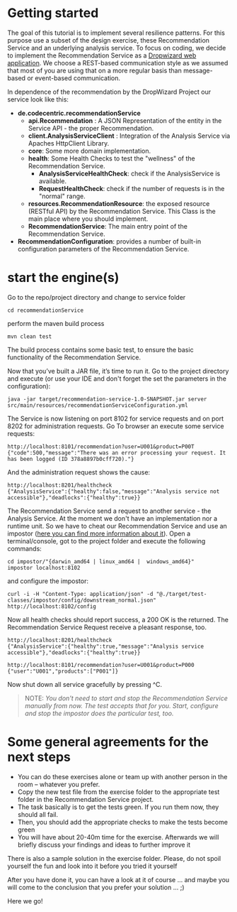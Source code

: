 # Getting started
The goal of this tutorial is to implement several resilience patterns. For this purpose use a
subset of the design exercise, these Recommendation Service and an underlying analysis service. To focus on coding, we decide to implement the Recommendation Service as a [Dropwizard web application](http://www.dropwizard.io/0.9.2/docs/manual/index.html). We choose a REST-based communication style as we assumed that most of you are using that on a more regular basis than message-based or event-based communication.

In dependence of the recommendation by the DropWizard Project our service look like this:

* **de.codecentric.recommendationService**
  * **api.Recommendation** : A JSON Representation of the entity in the Service API - the proper Recommendation.
  * **client.AnalysisServiceClient** : Integration of the Analysis Service via Apaches HttpClient
   Library.
  * **core**: Some more domain implementation.
  * **health**: Some Health Checks to test the "wellness" of the Recommendation Service.
    * **AnalysisServiceHealthCheck**: check if the AnalysisService is available.
    * **RequestHealthCheck**: check if the number of requests is in the "normal" range.
  * **resources.RecommendationResource**: the exposed resource (RESTful API) by the Recommendation Service. This Class is the main place where you should implement.
  * **RecommendationService**: The main entry point of the Recommendation Service.
* **RecommendationConfiguration**: provides a number of built-in configuration parameters of the Recommendation Service.

# start the engine(s)

Go to the repo/project directory and change to service folder

```
cd recommendationService
```

perform the maven build process

```
mvn clean test
```

The build process contains some basic test, to ensure the basic functionality of the Recommendation Service.

Now that you’ve built a JAR file, it’s time to run it. Go to the project directory and execute
(or use your IDE and don't forget the set the parameters in the configuration):

```
java -jar target/recommendation-service-1.0-SNAPSHOT.jar server src/main/resources/recommendationServiceConfiguration.yml
```

The Service is now listening on port 8102 for service requests and on port 8202 for administration requests. Go To browser an execute some service requests:

```
http://localhost:8101/recommendation?user=U001&product=P00T
{"code":500,"message":"There was an error processing your request. It has been logged (ID 378a8897b0cff720)."}
```

And the administration request shows the cause:

```
http://localhost:8201/healthcheck
{"AnalysisService":{"healthy":false,"message":"Analysis service not accessible"},"deadlocks":{"healthy":true}}
```

The Recommendation Service send a request to another service - the Analysis Service. At the
moment we don't have an implementation nor a runtime unit. So we have to cheat our Recommendation Service and use an impostor ([here you can find more information about it](https://github.com/ufried/impostor)). Open a terminal/console, got to the project folder and execute the following commands:

```
cd impostor/"{darwin_amd64 | linux_amd64 |	windows_amd64}"
impostor localhost:8102
```

and configure the impostor:

```
curl -i -H "Content-Type: application/json" -d "@./target/test-classes/impostor/config/downstream_normal.json" http://localhost:8102/config
```

Now all health checks should report success, a 200 OK is the returned. The Recommendation Service Request receive a pleasant response, too.  

```
http://localhost:8201/healthcheck
{"AnalysisService":{"healthy":true,"message":"Analysis service accessible"},"deadlocks":{"healthy":true}}

http://localhost:8101/recommendation?user=U001&product=P000
{"user":"U001","products":["P001"]}
```

Now shut down all service gracefully by pressing ^C.

> NOTE: _You don't need to start and stop the Recommendation Service manually from now. The test
accepts that for you. Start, configure and stop the impostor does the particular test, too._

# Some general agreements for the next steps

* You can do these exercises alone or team up with another person in the room – whatever you prefer.
* Copy the new test file from the exercise folder to the appropriate test folder in the Recommendation Service project.
* The task basically is to get the tests green. If you run them now, they should all fail.
* Then, you should add the appropriate checks to make the tests become green
* You will have about 20-40m time for the exercise. Afterwards we will briefly discuss your findings and ideas to further improve it

There is also a sample solution in the exercise folder. Please, do not spoil yourself the fun and
 look into it before you tried it yourself

After you have done it, you can have a look at it of course ... and maybe you will come to the conclusion that you prefer your solution ... ;)

Here we go!
